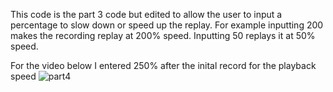 This code is the part 3 code but edited to allow the user to input a percentage to slow down or speed up the replay. For example inputting 200 makes the recording replay at 200% speed. Inputting 50 replays it at 50% speed.

For the video below I entered 250% after the inital record for the playback speed
![part4](https://user-images.githubusercontent.com/114199773/206587724-9e57a777-565a-4152-9d62-38f4a5b91b6f.gif)
